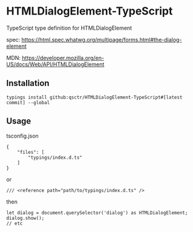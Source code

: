 # HTMLDialogElement-TypeScript

TypeScript type definition for HTMLDialogElement

spec: https://html.spec.whatwg.org/multipage/forms.html#the-dialog-element

MDN: https://developer.mozilla.org/en-US/docs/Web/API/HTMLDialogElement

## Installation

    typings install github:qsctr/HTMLDialogElement-TypeScript#[latest commit] --global

## Usage

tsconfig.json

    {
        "files": [
            "typings/index.d.ts"
        ]
    }
    
or

    /// <reference path="path/to/typings/index.d.ts" />
    
then

    let dialog = document.querySelector('dialog') as HTMLDialogElement;
    dialog.show();
    // etc
